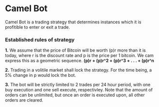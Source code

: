 # Camel Bot

Camel Bot is a trading strategy that determines instances which it is profitible to enter or exit a trade.

### Established rules of strategy
__1.__ We assume that the price of Bitcoin will be worth (p)r more than it is today, where r is the discount rate and p is the price per 1 bitcoin. We cam express this as a geometric sequence.
__(p)r + (p)r^2 + (p)r^3 + . . . + (p)r^n__ 

__2.__ Trading in a volitile market shall lock the strategy. For the time being, a 5% change in p would lock the bot. 

__3.__ The bot will be strictly limited to 2 trades per 24 hour period, with one buy execution and one sell execute, respectivley. Note that the amount of orders can be unlimited, but once an order is executed upon, all other orders are cleared.
